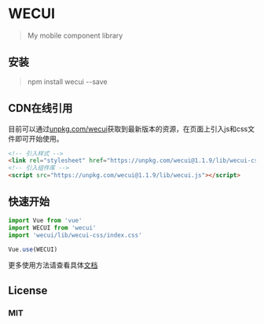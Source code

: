# WECUI

> My mobile component library 

## 安装

> npm install wecui --save

## CDN在线引用

目前可以通过[unpkg.com/wecui](https://unpkg.com/wecui@1.1.9/)获取到最新版本的资源，在页面上引入js和css文件即可开始使用。

``` html
<!-- 引入样式 -->
<link rel="stylesheet" href="https://unpkg.com/wecui@1.1.9/lib/wecui-css/index.css">
<!-- 引入组件库 -->
<script src="https://unpkg.com/wecui@1.1.9/lib/wecui.js"></script>
```

## 快速开始

``` javascript
import Vue from 'vue'
import WECUI from 'wecui'
import 'wecui/lib/wecui-css/index.css'

Vue.use(WECUI)
```

更多使用方法请查看具体[文档](https://www.edgarhao.cn/wecui/)

## License

### MIT